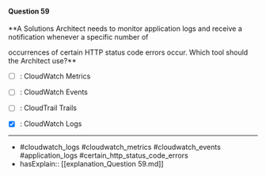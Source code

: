 #### Question  59

**A Solutions Architect needs to monitor application logs and receive a notification whenever a specific number of

occurrences of certain HTTP status code errors occur. Which tool should the Architect use?**

- [ ] :  CloudWatch Metrics

- [ ] :  CloudWatch Events

- [ ] :  CloudTrail Trails

- [x] :  CloudWatch Logs

----

- #cloudwatch_logs #cloudwatch_metrics #cloudwatch_events #application_logs #certain_http_status_code_errors
- hasExplain:: [[explanation_Question  59.md]]
